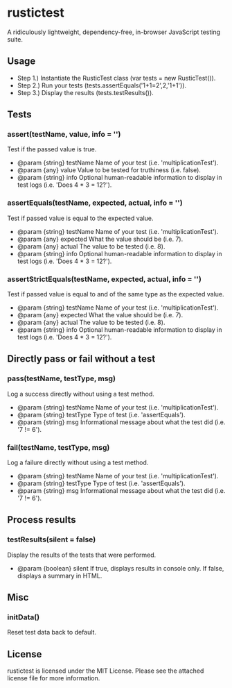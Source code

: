 # rustictest
A ridiculously lightweight, dependency-free, in-browser JavaScript testing suite.

## Usage
* Step 1.) Instantiate the RusticTest class (var tests = new RusticTest()).
* Step 2.) Run your tests (tests.assertEquals('1+1=2',2,'1+1')).
* Step 3.) Display the results (tests.testResults()).

## Tests
### assert(testName, value, info = '')
Test if the passed value is true.
* @param {string} testName Name of your test (i.e. 'multiplicationTest').
* @param {any} value Value to be tested for truthiness (i.e. false).
* @param {string} info Optional human-readable information to display in test logs (i.e. 'Does 4 * 3 = 12?').

### assertEquals(testName, expected, actual, info = '')
Test if passed value is equal to the expected value.
* @param {string} testName Name of your test (i.e. 'multiplicationTest').
* @param {any} expected What the value should be (i.e. 7).
* @param {any} actual The value to be tested (i.e. 8).
* @param {string} info Optional human-readable information to display in test logs (i.e. 'Does 4 * 3 = 12?').

### assertStrictEquals(testName, expected, actual, info = '')
Test if passed value is equal to and of the same type as the expected value.
* @param {string} testName Name of your test (i.e. 'multiplicationTest').
* @param {any} expected What the value should be (i.e. 7).
* @param {any} actual The value to be tested (i.e. 8).
* @param {string} info Optional human-readable information to display in test logs (i.e. 'Does 4 * 3 = 12?').

## Directly pass or fail without a test
### pass(testName, testType, msg)
Log a success directly without using a test method.
* @param {string} testName Name of your test (i.e. 'multiplicationTest').
* @param {string} testType Type of test (i.e. 'assertEquals').
* @param {string} msg Informational message about what the test did (i.e. '7 != 6').

### fail(testName, testType, msg)
Log a failure directly without using a test method.
* @param {string} testName Name of your test (i.e. 'multiplicationTest').
* @param {string} testType Type of test (i.e. 'assertEquals').
* @param {string} msg Informational message about what the test did (i.e. '7 != 6').

## Process results
### testResults(silent = false)
Display the results of the tests that were performed.
* @param {boolean} silent If true, displays results in console only. If false, displays a summary in HTML.

## Misc
### initData()
Reset test data back to default.

## License
rustictest is licensed under the MIT License. Please see the attached license file for more information.
